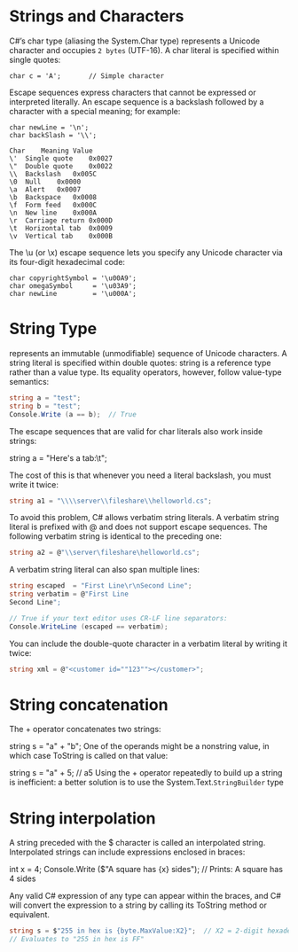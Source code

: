 # Strings and Characters
C#’s char type (aliasing the System.Char type) represents a Unicode character and occupies `2 bytes` (UTF-16). A char literal is specified within single quotes:
```
char c = 'A';       // Simple character
```
Escape sequences express characters that cannot be expressed or interpreted literally. An escape sequence is a backslash followed by a character with a special meaning; for example:
```
char newLine = '\n';
char backSlash = '\\';
```

```
Char	Meaning	Value
\'	Single quote	0x0027
\"	Double quote	0x0022
\\	Backslash	0x005C
\0	Null	0x0000
\a	Alert	0x0007
\b	Backspace	0x0008
\f	Form feed	0x000C
\n	New line	0x000A
\r	Carriage return	0x000D
\t	Horizontal tab	0x0009
\v	Vertical tab	0x000B
```

The \u (or \x) escape sequence lets you specify any Unicode character via its four-digit hexadecimal code:

```
char copyrightSymbol = '\u00A9';
char omegaSymbol     = '\u03A9';
char newLine         = '\u000A';
```

# String Type
represents an immutable (unmodifiable) sequence of Unicode characters. A string literal is specified within double quotes:
string is a reference type rather than a value type. Its equality operators, however, follow value-type semantics:
```c#
string a = "test";
string b = "test";
Console.Write (a == b);  // True
```

The escape sequences that are valid for char literals also work inside strings:

string a = "Here's a tab:\t";

The cost of this is that whenever you need a literal backslash, you must write it twice:
```c#
string a1 = "\\\\server\\fileshare\\helloworld.cs";
````
To avoid this problem, C# allows verbatim string literals. A verbatim string literal is prefixed with @ and does not support escape sequences. The following verbatim string is identical to the preceding one:
```c#
string a2 = @"\\server\fileshare\helloworld.cs";
```

A verbatim string literal can also span multiple lines:

```c#
string escaped  = "First Line\r\nSecond Line";
string verbatim = @"First Line
Second Line";

// True if your text editor uses CR-LF line separators:
Console.WriteLine (escaped == verbatim);
```

You can include the double-quote character in a verbatim literal by writing it twice:
```c#
string xml = @"<customer id=""123""></customer>";

```

# String concatenation
The + operator concatenates two strings:

string s = "a" + "b";
One of the operands might be a nonstring value, in which case ToString is called on that value:

string s = "a" + 5;  // a5
Using the + operator repeatedly to build up a string is inefficient: a better solution is to use the System.Text.`StringBuilder` type

# String interpolation
A string preceded with the $ character is called an interpolated string. Interpolated strings can include expressions enclosed in braces:

int x = 4;
Console.Write ($"A square has {x} sides");  // Prints: A square has 4 sides

Any valid C# expression of any type can appear within the braces, and C# will convert the expression to a string by calling its ToString method or equivalent. 
```c#
string s = $"255 in hex is {byte.MaxValue:X2}";  // X2 = 2-digit hexadecimal
// Evaluates to "255 in hex is FF"
```